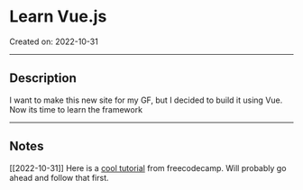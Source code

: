 # Learn Vue.js
Created on: 2022-10-31

---

## Description

I want to make this new site for my GF, but I decided to build it using Vue. Now its time to learn the framework

----

## Notes

[[2022-10-31]]
Here is a [cool tutorial](https://www.youtube.com/watch?v=FXpIoQ_rT_c&ab_channel=freeCodeCamp.org) from freecodecamp. Will probably go ahead and follow that first.

